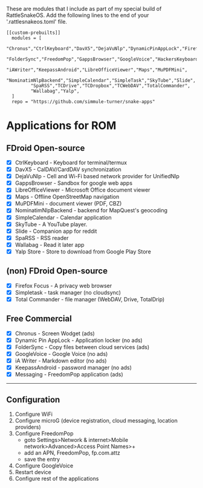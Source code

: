 These are modules that I include as part of my special build of RattleSnakeOS.
Add the following lines to the end of your '.rattlesnakeos.toml' file.

    [[custom-prebuilts]]
      modules = [
             "Chronus","CtrlKeyboard","DavX5","DejaVuNlp","DynamicPinAppLock","FirefoxFocus",
             "FolderSync","FreedomPop","GappsBrowser","GoogleVoice","HackersKeyboard",
             "iAWriter","KeepassAndroid","LibreOfficeViewer","Maps","MuPDFMini",
             "NominatimNlpBackend","SimpleCalendar","SimpleTask","SkyTube","Slide",
             "SpaRSS","TCDrive","TCDropbox","TCWebDAV","TotalCommander",
             "Wallabag","Yalp",
      ]
      repo = "https://github.com/simmule-turner/snake-apps"


# Applications for ROM

## FDroid Open-source
- [x] CtrlKeyboard - Keyboard for terminal/termux
- [x] DavX5 - CalDAV/CardDAV synchronization
- [x] DejaVuNlp - Cell and Wi-Fi based network provider for UnifiedNlp
- [x] GappsBrowser - Sandbox for google web apps
- [x] LibreOfficeViewer - Microsoft Office document viewer
- [x] Maps - Offline OpenStreetMap navigation
- [x] MuPDFMini - document viewer (PDF, CBZ)
- [x] NominatimNlpBackend - backend for MapQuest's geocoding
- [x] SimpleCalendar - Calendar application
- [x] SkyTube - A YouTube player.
- [x] Slide - Companion app for reddit
- [x] SpaRSS - RSS reader
- [x] Wallabag - Read it later app
- [x] Yalp Store - Store to download from Google Play Store

## (non) FDroid Open-source
- [x] Firefox Focus - A privacy web browser
- [x] Simpletask - task manager (no cloudsync)
- [x] Total Commander - file manager (WebDAV, Drive, TotalDrip)

## Free Commercial
- [x] Chronus - Screen Wodget (ads)
- [x] Dynamic Pin AppLock - Application locker (no ads)
- [x] FolderSync - Copy files between cloud services (ads)
- [x] GoogleVoice - Google Voice (no ads)
- [x] iA Writer - Markdown editor (no ads)
- [x] KeepassAndroid - password manager (no ads)
- [x] Messaging - FreedomPop application (ads)

***
## Configuration

1. Configure WiFi 
1. Configure microG (device registration, cloud messaging, location providers)
1. Configure FreedomPop
     - goto Settings>Network & internet>Mobile network>Advanced>Access Point Names>+
     - add an APN, FreedomPop, fp.com.attz
     - save the entry
1. Configure GoogleVoice
1. Restart device
1. Configure rest of the applications
